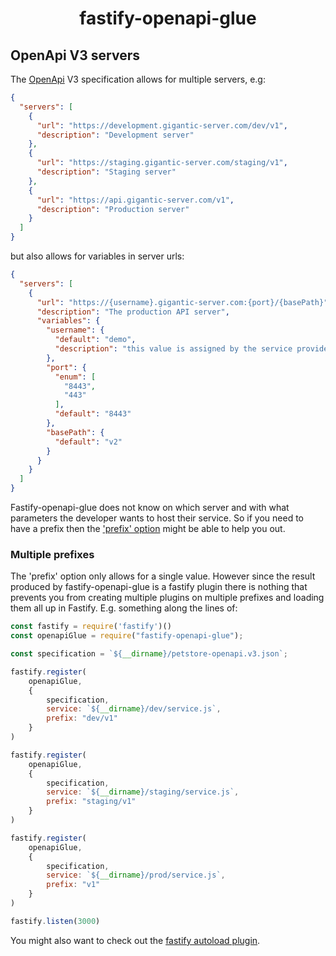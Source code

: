 <h1 align="center">fastify-openapi-glue</h1>

## OpenApi V3 servers

The [OpenApi](https://www.openapis.org/) V3 specification allows for multiple servers, e.g:
```json
{
  "servers": [
    {
      "url": "https://development.gigantic-server.com/dev/v1",
      "description": "Development server"
    },
    {
      "url": "https://staging.gigantic-server.com/staging/v1",
      "description": "Staging server"
    },
    {
      "url": "https://api.gigantic-server.com/v1",
      "description": "Production server"
    }
  ]
}

```

but also allows for variables in server urls:

```json
{
  "servers": [
    {
      "url": "https://{username}.gigantic-server.com:{port}/{basePath}",
      "description": "The production API server",
      "variables": {
        "username": {
          "default": "demo",
          "description": "this value is assigned by the service provider, in this example `gigantic-server.com`"
        },
        "port": {
          "enum": [
            "8443",
            "443"
          ],
          "default": "8443"
        },
        "basePath": {
          "default": "v2"
        }
      }
    }
  ]
}
```

Fastify-openapi-glue does not know on which server and with what parameters the developer wants to host their service. So if you need to have a prefix then the ['prefix' option](../README.md#options) might be able to help you out.

### Multiple prefixes

The 'prefix' option only allows for a single value. 
However since the result produced by fastify-openapi-glue is a fastify plugin there is nothing that prevents you from creating multiple plugins on multiple prefixes and loading them all up in Fastify. E.g. something along the lines of:

```javascript
const fastify = require('fastify')()
const openapiGlue = require("fastify-openapi-glue");

const specification = `${__dirname}/petstore-openapi.v3.json`;

fastify.register(
    openapiGlue,
    {
        specification,
        service: `${__dirname}/dev/service.js`,
        prefix: "dev/v1"
    }
)

fastify.register(
    openapiGlue,
    {
        specification,
        service: `${__dirname}/staging/service.js`,
        prefix: "staging/v1"
    }
)

fastify.register(
    openapiGlue,
    {
        specification,
        service: `${__dirname}/prod/service.js`,
        prefix: "v1"
    }
)

fastify.listen(3000)
```

You might also want to check out the [fastify autoload plugin](https://github.com/fastify/fastify-autoload).







